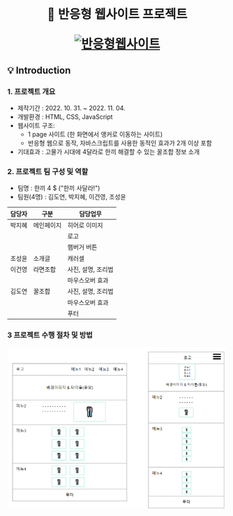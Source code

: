 <div width="100%" height="100%" align="center">
  
<h1 align="center">
  <p align="center">🍜 반응형 웹사이트 프로젝트 </p>
  <a href="https://docusaurus.io">
    <img width="50%" src="images/4-dollar-meal.gif" alt="반응형웹사이트" />
  </a>
  <br>
</h1>
  
</div>

## 💡 Introduction
### 1. 프로젝트 개요
- 제작기간 : 2022. 10. 31. ~ 2022. 11. 04.
- 개발환경 : HTML, CSS, JavaScript
- 웹사이트 구조:
	- 1 page 사이트 (한 화면에서 앵커로 이동하는 사이트)
    - 반응형 웹으로 동작, 자바스크립트를 사용한 동적인 효과가 2개 이상 포함
- 기대효과 : 고물가 시대에 4달라로 한끼 해결할 수 있는 꿀조합 정보 소개

### 2. 프로젝트 팀 구성 및 역할
- 팀명 :  한끼 4 $ ("한끼 사달라!")
- 팀원(4명) : 김도연, 박지혜, 이건영, 조성윤

| 담당자   | 구분          | 담당업무                |
|----------|---------------|-------------------------|
| 박지혜   | 메인페이지    | 히어로 이미지           |
|          |               | 로고                    |
|          |               | 햄버거 버튼             |
| 조성윤   | 소개글        | 캐러셀                  |
| 이건영   | 라면조합      | 사진, 설명, 조리법      |            
|          |               | 마우스오버 효과         |
| 김도연   | 꿀조합        | 사진, 설명, 조리법      |
|          |               | 마우스오버 효과         |
|          |               | 푸터                    | 

### 3 프로젝트 수행 절차 및 방법
![](images/design.png)
